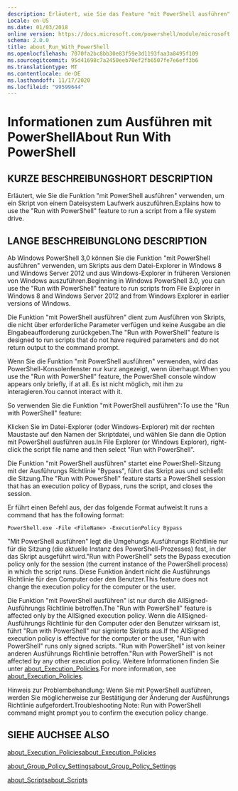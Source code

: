 ```yaml
---
description: Erläutert, wie Sie das Feature "mit PowerShell ausführen" verwenden, um ein Skript von einem Dateisystem Laufwerk auszuführen.
Locale: en-US
ms.date: 01/03/2018
online version: https://docs.microsoft.com/powershell/module/microsoft.powershell.core/about/about_run_with_powershell?view=powershell-7.2&WT.mc_id=ps-gethelp
schema: 2.0.0
title: about_Run_With_PowerShell
ms.openlocfilehash: 7070fa2bc8bb30e83f59e3d1193faa3a8495f109
ms.sourcegitcommit: 95d41698c7a2450eeb70ef2fb6507fe7e6eff3b6
ms.translationtype: MT
ms.contentlocale: de-DE
ms.lasthandoff: 11/17/2020
ms.locfileid: "99599644"
---
```

# <a name="about-run-with-powershell"></a><span data-ttu-id="672e8-103">Informationen zum Ausführen mit PowerShell</span><span class="sxs-lookup"><span data-stu-id="672e8-103">About Run With PowerShell</span></span>

## <a name="short-description"></a><span data-ttu-id="672e8-104">KURZE BESCHREIBUNG</span><span class="sxs-lookup"><span data-stu-id="672e8-104">SHORT DESCRIPTION</span></span>
<span data-ttu-id="672e8-105">Erläutert, wie Sie die Funktion "mit PowerShell ausführen" verwenden, um ein Skript von einem Dateisystem Laufwerk auszuführen.</span><span class="sxs-lookup"><span data-stu-id="672e8-105">Explains how to use the "Run with PowerShell" feature to run a script from a file system drive.</span></span>

## <a name="long-description"></a><span data-ttu-id="672e8-106">LANGE BESCHREIBUNG</span><span class="sxs-lookup"><span data-stu-id="672e8-106">LONG DESCRIPTION</span></span>

<span data-ttu-id="672e8-107">Ab Windows PowerShell 3,0 können Sie die Funktion "mit PowerShell ausführen" verwenden, um Skripts aus dem Datei-Explorer in Windows 8 und Windows Server 2012 und aus Windows-Explorer in früheren Versionen von Windows auszuführen.</span><span class="sxs-lookup"><span data-stu-id="672e8-107">Beginning in Windows PowerShell 3.0, you can use the "Run with PowerShell" feature to run scripts from File Explorer in Windows 8 and Windows Server 2012 and from Windows Explorer in earlier versions of Windows.</span></span>

<span data-ttu-id="672e8-108">Die Funktion "mit PowerShell ausführen" dient zum Ausführen von Skripts, die nicht über erforderliche Parameter verfügen und keine Ausgabe an die Eingabeaufforderung zurückgeben.</span><span class="sxs-lookup"><span data-stu-id="672e8-108">The "Run with PowerShell" feature is designed to run scripts that do not have required parameters and do not return output to the command prompt.</span></span>

<span data-ttu-id="672e8-109">Wenn Sie die Funktion "mit PowerShell ausführen" verwenden, wird das PowerShell-Konsolenfenster nur kurz angezeigt, wenn überhaupt.</span><span class="sxs-lookup"><span data-stu-id="672e8-109">When you use the "Run with PowerShell" feature, the PowerShell console window appears only briefly, if at all.</span></span> <span data-ttu-id="672e8-110">Es ist nicht möglich, mit ihm zu interagieren.</span><span class="sxs-lookup"><span data-stu-id="672e8-110">You cannot interact with it.</span></span>

<span data-ttu-id="672e8-111">So verwenden Sie die Funktion "mit PowerShell ausführen":</span><span class="sxs-lookup"><span data-stu-id="672e8-111">To use the "Run with PowerShell" feature:</span></span>

<span data-ttu-id="672e8-112">Klicken Sie im Datei-Explorer (oder Windows-Explorer) mit der rechten Maustaste auf den Namen der Skriptdatei, und wählen Sie dann die Option mit PowerShell ausführen aus.</span><span class="sxs-lookup"><span data-stu-id="672e8-112">In File Explorer (or Windows Explorer), right-click the script file name and then select "Run with PowerShell".</span></span>

<span data-ttu-id="672e8-113">Die Funktion "mit PowerShell ausführen" startet eine PowerShell-Sitzung mit der Ausführungs Richtlinie "Bypass", führt das Skript aus und schließt die Sitzung.</span><span class="sxs-lookup"><span data-stu-id="672e8-113">The "Run with PowerShell" feature starts a PowerShell session that has an execution policy of Bypass, runs the script, and closes the session.</span></span>

<span data-ttu-id="672e8-114">Er führt einen Befehl aus, der das folgende Format aufweist:</span><span class="sxs-lookup"><span data-stu-id="672e8-114">It runs a command that has the following format:</span></span>

```
PowerShell.exe -File <FileName> -ExecutionPolicy Bypass
```

<span data-ttu-id="672e8-115">"Mit PowerShell ausführen" legt die Umgehungs Ausführungs Richtlinie nur für die Sitzung (die aktuelle Instanz des PowerShell-Prozesses) fest, in der das Skript ausgeführt wird.</span><span class="sxs-lookup"><span data-stu-id="672e8-115">"Run with PowerShell" sets the Bypass execution policy only for the session (the current instance of the PowerShell process) in which the script runs.</span></span>
<span data-ttu-id="672e8-116">Diese Funktion ändert nicht die Ausführungs Richtlinie für den Computer oder den Benutzer.</span><span class="sxs-lookup"><span data-stu-id="672e8-116">This feature does not change the execution policy for the computer or the user.</span></span>

<span data-ttu-id="672e8-117">Die Funktion "mit PowerShell ausführen" ist nur durch die AllSigned-Ausführungs Richtlinie betroffen.</span><span class="sxs-lookup"><span data-stu-id="672e8-117">The "Run with PowerShell" feature is affected only by the AllSigned execution policy.</span></span> <span data-ttu-id="672e8-118">Wenn die AllSigned-Ausführungs Richtlinie für den Computer oder den Benutzer wirksam ist, führt "Run with PowerShell" nur signierte Skripts aus.</span><span class="sxs-lookup"><span data-stu-id="672e8-118">If the AllSigned execution policy is effective for the computer or the user, "Run with PowerShell" runs only signed scripts.</span></span> <span data-ttu-id="672e8-119">"Run with PowerShell" ist von keiner anderen Ausführungs Richtlinie betroffen.</span><span class="sxs-lookup"><span data-stu-id="672e8-119">"Run with PowerShell" is not affected by any other execution policy.</span></span> <span data-ttu-id="672e8-120">Weitere Informationen finden Sie unter [about_Execution_Policies](about_Execution_Policies.md).</span><span class="sxs-lookup"><span data-stu-id="672e8-120">For more information, see [about_Execution_Policies](about_Execution_Policies.md).</span></span>

<span data-ttu-id="672e8-121">Hinweis zur Problembehandlung: Wenn Sie mit PowerShell ausführen, werden Sie möglicherweise zur Bestätigung der Änderung der Ausführungs Richtlinie aufgefordert.</span><span class="sxs-lookup"><span data-stu-id="672e8-121">Troubleshooting Note: Run with PowerShell command might prompt you to confirm the execution policy change.</span></span>

## <a name="see-also"></a><span data-ttu-id="672e8-122">SIEHE AUCH</span><span class="sxs-lookup"><span data-stu-id="672e8-122">SEE ALSO</span></span>

[<span data-ttu-id="672e8-123">about_Execution_Policies</span><span class="sxs-lookup"><span data-stu-id="672e8-123">about_Execution_Policies</span></span>](about_Execution_Policies.md)

[<span data-ttu-id="672e8-124">about_Group_Policy_Settings</span><span class="sxs-lookup"><span data-stu-id="672e8-124">about_Group_Policy_Settings</span></span>](about_Group_Policy_Settings.md)

[<span data-ttu-id="672e8-125">about_Scripts</span><span class="sxs-lookup"><span data-stu-id="672e8-125">about_Scripts</span></span>](about_Scripts.md)


